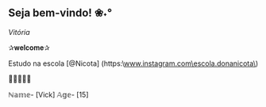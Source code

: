 ## Seja bem-vindo! ❀˖°
  *Vitória*
  
✰𝐰𝐞𝐥𝐜𝐨𝐦𝐞✰

Estudo na escola [@Nicota] (https:\\www.instagram.com\escola.donanicota\)

💌🌿🌷🧷🧸

ℕ𝕒𝕞𝕖- [Vick]
𝔸𝕘𝕖- [15]
